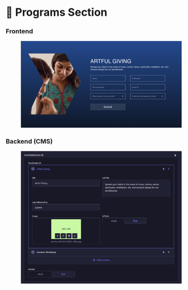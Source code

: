 # 📎 Programs Section

### **Frontend**

<figure><img src="../../../.gitbook/assets/program-form-section.png" alt=""><figcaption></figcaption></figure>

### Backend (CMS)

<figure><img src="../../../.gitbook/assets/program-form-section-cms.png" alt=""><figcaption></figcaption></figure>
